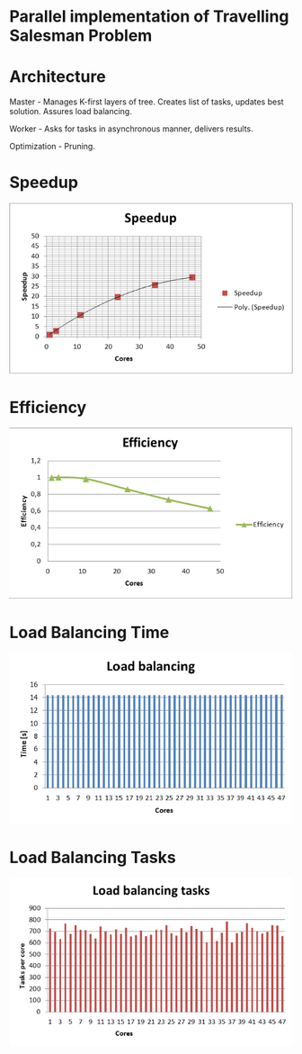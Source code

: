 # Parallel implementation of Travelling Salesman Problem

# Architecture

Master - Manages K-first layers of tree. Creates list of tasks, updates best solution. Assures load balancing.

Worker - Asks for tasks in asynchronous manner, delivers results.

Optimization - Pruning.

# Speedup
![Alt text](/results/Speedup.png "")

# Efficiency
![Alt text](/results/Efficiency.png "")

# Load Balancing Time
![Alt text](/results/Load_balancing.png "")

# Load Balancing Tasks
![Alt text](/results/Load_balancing_tasks.png "")
